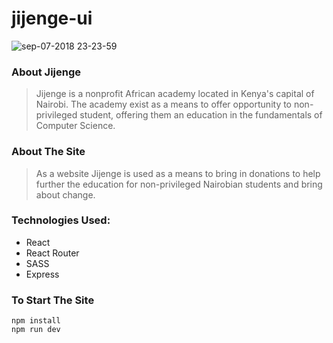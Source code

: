 # jijenge-ui

![sep-07-2018 23-23-59](https://user-images.githubusercontent.com/34247773/45251096-3f16f180-b2f5-11e8-9619-c08c1bc4d6a2.gif)

### About Jijenge

> Jijenge is a nonprofit African academy located in Kenya's capital of Nairobi. The academy exist as a means to offer opportunity to non-privileged student, offering them an education in the fundamentals of Computer Science.

### About The Site

> As a website Jijenge is used as a means to bring in donations to help further the education for non-privileged Nairobian students and bring about change.

### Technologies Used:

- React
- React Router
- SASS
- Express

### To Start The Site

```
npm install
npm run dev
```
